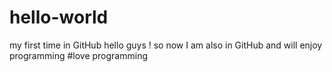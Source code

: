 # hello-world
my first time in GitHub
hello guys ! so now I am also in GitHub and will enjoy programming
#love programming
